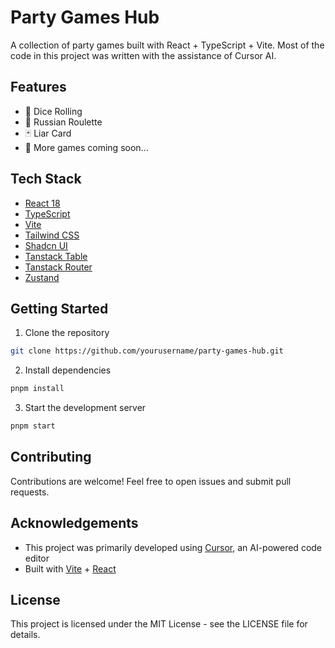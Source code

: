 # Party Games Hub

A collection of party games built with React + TypeScript + Vite. Most of the code in this project was written with the assistance of Cursor AI.

## Features

- 🎲 Dice Rolling
- 🔫 Russian Roulette
- 🃏 Liar Card
- 🎯 More games coming soon...

## Tech Stack

- [React 18](https://react.dev/)
- [TypeScript](https://www.typescriptlang.org/)
- [Vite](https://vitejs.dev/)
- [Tailwind CSS](https://tailwindcss.com/)
- [Shadcn UI](https://ui.shadcn.com/)
- [Tanstack Table](https://tanstack.com/table)
- [Tanstack Router](https://tanstack.com/router)
- [Zustand](https://zustand-demo.pmnd.rs/)

## Getting Started

1. Clone the repository

```bash
git clone https://github.com/yourusername/party-games-hub.git
```

2. Install dependencies

```bash
pnpm install
```

3. Start the development server

```bash
pnpm start
```

## Contributing

Contributions are welcome! Feel free to open issues and submit pull requests.

## Acknowledgements

- This project was primarily developed using [Cursor](https://cursor.sh/), an AI-powered code editor
- Built with [Vite](https://vitejs.dev/) + [React](https://reactjs.org/)

## License

This project is licensed under the MIT License - see the LICENSE file for details.
